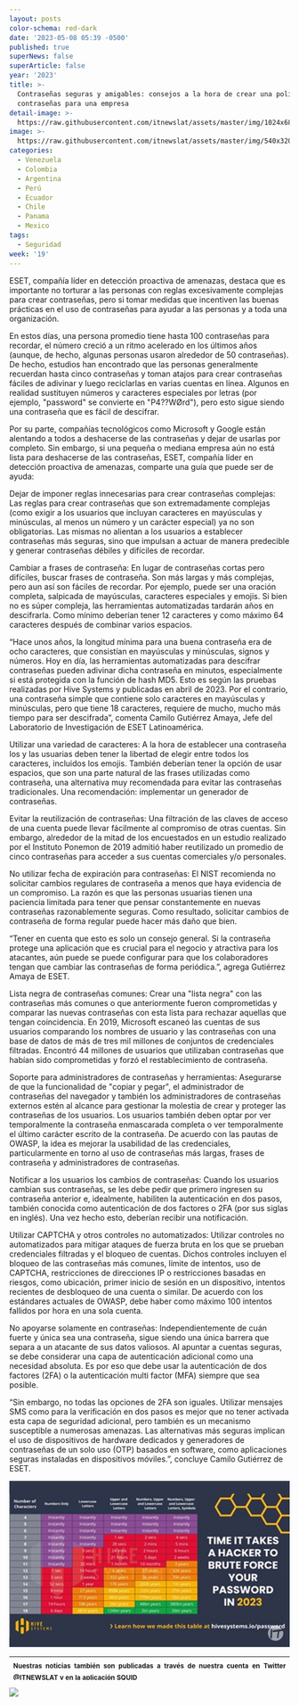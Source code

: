 ```yaml
---
layout: posts
color-schema: red-dark
date: '2023-05-08 05:39 -0500'
published: true
superNews: false
superArticle: false
year: '2023'
title: >-
  Contraseñas seguras y amigables: consejos a la hora de crear una política de
  contraseñas para una empresa 
detail-image: >-
  https://raw.githubusercontent.com/itnewslat/assets/master/img/1024x680/_Hive-Systems-g.jpg
image: >-
  https://raw.githubusercontent.com/itnewslat/assets/master/img/540x320/_Hive-Systems-p.jpg
categories:
  - Venezuela
  - Colombia
  - Argentina
  - Perú
  - Ecuador
  - Chile
  - Panama
  - Mexico
tags:
  - Seguridad
week: '19'
---
```

ESET, compañía líder en detección proactiva de amenazas, destaca que es importante no torturar a las personas con reglas excesivamente complejas para crear contraseñas, pero si tomar medidas que incentiven las buenas prácticas en el uso de contraseñas para ayudar a las personas y a toda una organización.

En estos días, una persona promedio tiene hasta 100 contraseñas para recordar, el número creció a un ritmo acelerado en los últimos años (aunque, de hecho, algunas personas usaron alrededor de 50 contraseñas). De hecho, estudios han encontrado que las personas generalmente recuerdan hasta cinco contraseñas y toman atajos para crear contraseñas fáciles de adivinar y luego reciclarlas en varias cuentas en línea. Algunos en realidad sustituyen números y caracteres especiales por letras (por ejemplo, "password" se convierte en "P4??WØrd"), pero esto sigue siendo una contraseña que es fácil de descifrar.
 
Por su parte, compañías tecnológicos como Microsoft y Google están alentando a todos a deshacerse de las contraseñas y dejar de usarlas por completo. Sin embargo, si una pequeña o mediana empresa aún no está lista para deshacerse de las contraseñas, ESET, compañía líder en detección proactiva de amenazas,
comparte una guía que puede ser de ayuda:
 

Dejar de imponer reglas innecesarias para crear contraseñas complejas: Las reglas para crear contraseñas que son extremadamente complejas (como exigir a los usuarios que incluyan caracteres en mayúsculas y minúsculas, al menos un número y un carácter especial) ya no son obligatorias. Las mismas no alientan a los usuarios a establecer contraseñas más seguras, sino que impulsan a actuar de manera predecible y generar contraseñas débiles y difíciles de recordar.
 
Cambiar a frases de contraseña: En lugar de contraseñas cortas pero difíciles, buscar frases de contraseña. Son más largas y más complejas, pero aun así son fáciles de recordar. Por ejemplo, puede ser una oración completa, salpicada de mayúsculas, caracteres especiales y emojis. Si bien no es súper compleja, las herramientas automatizadas tardarán años en descifrarla. Como mínimo deberían tener 12 caracteres y como máximo 64 caracteres después de combinar varios espacios.
 
“Hace unos años, la longitud mínima para una buena contraseña era de ocho caracteres, que consistían en mayúsculas y minúsculas, signos y números. Hoy en día, las herramientas automatizadas para descifrar contraseñas pueden adivinar dicha contraseña en minutos, especialmente si está protegida con la función de hash MD5. Esto es según las pruebas realizadas por Hive Systems y publicadas en abril de 2023. Por el contrario, una contraseña simple que contiene solo caracteres en mayúsculas y minúsculas, pero que tiene 18 caracteres, requiere de mucho, mucho más tiempo para ser descifrada”, comenta Camilo Gutiérrez Amaya, Jefe del Laboratorio de Investigación de ESET Latinoamérica. 
 
Utilizar una variedad de caracteres: A la hora de establecer una contraseña los y las usuarias deben tener la libertad de elegir entre todos los caracteres, incluidos los emojis. También deberían tener la opción de usar espacios, que son una parte natural de las frases utilizadas como contraseña, una alternativa muy recomendada para evitar las contraseñas tradicionales. Una recomendación: implementar un generador de contraseñas.﻿﻿
 
Evitar la reutilización de contraseñas: Una filtración de las claves de acceso de una cuenta puede llevar fácilmente al compromiso de otras cuentas. Sin embargo, alrededor de la mitad de los encuestados en un estudio realizado por el Instituto Ponemon de 2019 admitió haber reutilizado un promedio de cinco contraseñas para acceder a sus cuentas comerciales y/o personales.
 
No utilizar fecha de expiración para contraseñas: El NIST recomienda no solicitar cambios regulares de contraseña a menos que haya evidencia de un compromiso. La razón es que las personas usuarias tienen una paciencia limitada para tener que pensar constantemente en nuevas contraseñas razonablemente seguras. Como resultado, solicitar cambios de contraseña de forma regular puede hacer más daño que bien.
 
“Tener en cuenta que esto es solo un consejo general. Si la contraseña protege una aplicación que es crucial para el negocio y atractiva para los atacantes, aún puede se puede configurar para que los colaboradores tengan que cambiar las contraseñas de forma periódica.”, agrega Gutiérrez Amaya de ESET.
 
Lista negra de contraseñas comunes: Crear una "lista negra" con las contraseñas más comunes o que anteriormente fueron comprometidas y comparar las nuevas contraseñas con esta lista para rechazar aquellas que tengan coincidencia. En 2019, Microsoft escaneó las cuentas de sus usuarios comparando los nombres de usuario y las contraseñas con una base de datos de más de tres mil millones de conjuntos de credenciales filtradas. Encontró 44 millones de usuarios que utilizaban contraseñas que habían sido comprometidas y forzó el restablecimiento de contraseña.
 
Soporte para administradores de contraseñas y herramientas: Asegurarse de que la funcionalidad de "copiar y pegar", el administrador de contraseñas del navegador y también los administradores de contraseñas externos estén al alcance para gestionar la molestia de crear y proteger las contraseñas de los usuarios. Los usuarios también deben optar por ver temporalmente la contraseña enmascarada completa o ver temporalmente el último carácter escrito de la contraseña. De acuerdo con las pautas de OWASP, la idea es mejorar la usabilidad de las credenciales, particularmente en torno al uso de contraseñas más largas, frases de contraseña y administradores de contraseñas.
 
Notificar a los usuarios los cambios de contraseñas: Cuando los usuarios cambian sus contraseñas, se les debe pedir que primero ingresen su contraseña anterior e, idealmente, habiliten la autenticación en dos pasos, también conocida como autenticación de dos factores o 2FA (por sus siglas en inglés). Una vez hecho esto, deberían recibir una notificación.
 
Utilizar CAPTCHA y otros controles no automatizados: Utilizar controles no automatizados para mitigar ataques de fuerza bruta en los que se prueban credenciales filtradas y el bloqueo de cuentas. Dichos controles incluyen el bloqueo de las contraseñas más comunes, límite de intentos, uso de CAPTCHA, restricciones de direcciones IP o restricciones basadas en riesgos, como ubicación, primer inicio de sesión en un dispositivo, intentos recientes de desbloqueo de una cuenta o similar. De acuerdo con los estándares actuales de OWASP, debe haber como máximo 100 intentos fallidos por hora en una sola cuenta.
 
No apoyarse solamente en contraseñas: Independientemente de cuán fuerte y única sea una contraseña, sigue siendo una única barrera que separa a un atacante de sus datos valiosos. Al apuntar a cuentas seguras, se debe considerar una capa de autenticación adicional como una necesidad absoluta. Es por eso que debe usar la autenticación de dos factores (2FA) o la autenticación multi factor (MFA) siempre que sea posible.
 
“Sin embargo, no todas las opciones de 2FA son iguales. Utilizar mensajes SMS como para la verificación en dos pasos es mejor que no tener activada esta capa de seguridad adicional, pero también es un mecanismo susceptible a numerosas amenazas. Las alternativas más seguras implican el uso de dispositivos de hardware dedicados y generadores de contraseñas de un solo uso (OTP) basados ​​en software, como aplicaciones seguras instaladas en dispositivos móviles.”, concluye Camilo Gutiérrez de ESET.

![](https://raw.githubusercontent.com/itnewslat/assets/master/img/540x320/_Hive-Systems-p.jpg)

<table style="height: 42px;" width="569">
<tbody>
<tr>
<td style="text-align: justify;"><sub><strong>Nuestras noticias también son publicadas a través de nuestra cuenta en Twitter <a href="https://twitter.com/itnewslat?lang=es">@ITNEWSLAT</a> y en la aplicación <a href="https://squidapp.co/en/">SQUID</a></strong></sub></td>
</tr>
</tbody>
</table>
<img src="https://tracker.metricool.com/c3po.jpg?hash=56f88a41e39ab42c063cc51676587a04"/>